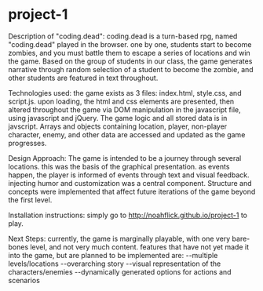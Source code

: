 # project-1

Description of "coding.dead":
coding.dead is a turn-based rpg, named "coding.dead" played in the browser.
one by one, students start to become zombies, and you must battle them to escape a series of locations and win the game.
Based on the group of students in our class, the game generates narrative through random
selection of a student to become the zombie, and other students are featured in text throughout.

Technologies used:
the game exists as 3 files: index.html, style.css, and script.js.
upon loading, the html and css elements are presented, then altered throughout the game
via DOM manipulation in the javascript file, using javascript and jQuery. 
The game logic and all stored data is in javscript. Arrays and objects containing location, 
player, non-player character, enemy, and other data are accessed and updated as the game progresses.

Design Approach:
The game is intended to be a journey through several locations. this was the basis of the graphical presentation.
as events happen, the player is informed of events through text and visual feedback. injecting humor and customization was
a central component. Structure and concepts were implemented that affect future iterations of the game beyond the first level.

Installation instructions:
simply go to http://noahflick.github.io/project-1 to play.

Next Steps:
currently, the game is marginally playable, with one very bare-bones level, and not very much content.
features that have not yet made it into the game, but are planned to be implemented are:
--multiple levels/locations
--overarching story
--visual representation of the characters/enemies
--dynamically generated options for actions and scenarios



